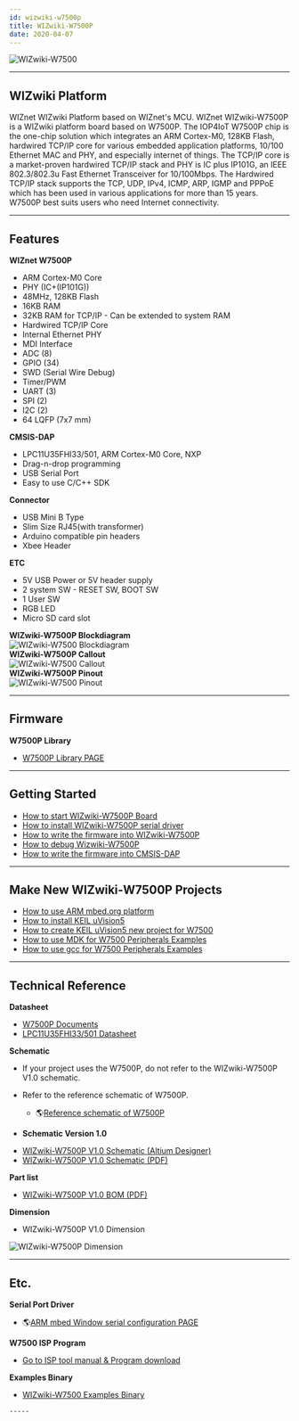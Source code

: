 ```yaml
---
id: wizwiki-w7500p
title: WIZwiki-W7500P
date: 2020-04-07
---
```


![WIZwiki-W7500](/img/products/w7500p/overview/wizwiki-w7500p.png)

-----


## WIZwiki Platform

WIZnet WIZwiki Platform based on WIZnet's MCU. WIZnet WIZwiki-W7500P is
a WIZwiki platform board based on W7500P. The IOP4IoT W7500P chip is the
one-chip solution which integrates an ARM Cortex-M0, 128KB Flash,
hardwired TCP/IP core for various embedded application platforms, 10/100
Ethernet MAC and PHY, and especially internet of things. The TCP/IP core
is a market-proven hardwired TCP/IP stack and PHY is IC plus IP101G, an
IEEE 802.3/802.3u Fast Ethernet Transceiver for 10/100Mbps. The
Hardwired TCP/IP stack supports the TCP, UDP, IPv4, ICMP, ARP, IGMP and
PPPoE which has been used in various applications for more than 15
years. W7500P best suits users who need Internet connectivity.

-----


## Features

**WIZnet W7500P**

   * ARM Cortex-M0 Core
   * PHY (IC+(IP101G))
   * 48MHz, 128KB Flash
   * 16KB RAM
   * 32KB RAM for TCP/IP - Can be extended to system RAM
   * Hardwired TCP/IP Core
   * Internal Ethernet PHY
   * MDI Interface
   * ADC (8)
   * GPIO (34)
   * SWD (Serial Wire Debug)
   * Timer/PWM 
   * UART (3)
   * SPI (2)
   * I2C (2)
   * 64 LQFP (7x7 mm)

**CMSIS-DAP**

 
  * LPC11U35FHI33/501, ARM Cortex-M0 Core, NXP
  * Drag-n-drop programming
  * USB Serial Port
  * Easy to use C/C++ SDK


**Connector**

  * USB Mini B Type
  * Slim Size RJ45(with transformer)
  * Arduino compatible pin headers
  * Xbee Header

**ETC**

   * 5V USB Power or 5V header supply
   * 2 system SW - RESET SW, BOOT SW
   * 1 User SW
   * RGB LED
   * Micro SD card slot

**WIZwiki-W7500P Blockdiagram**  
![WIZwiki-W7500 Blockdiagram](/img/products/w7500p/overview/wizwiki-w7500p_blockdiagram.png)  
**WIZwiki-W7500P Callout**  
![WIZwiki-W7500 Callout](/img/products/w7500p/overview/wizwiki-w7500p_callout.png)  
**WIZwiki-W7500P Pinout**  
![WIZwiki-W7500 Pinout](/img/products/w7500p/overview/wizwiki_w7500p_pinout_mbed_150907.png)  

-----


## Firmware

**W7500P Library**

   * [W7500P Library PAGE](./../iMCU/W7500P/Libraries-Examples.md)

-----


## Getting Started

   * [How to start WIZwiki-W7500P Board](./Getting-Started/How_to_start_WIZwiki_W7500_Board.md)
   * [How to install WIZwiki-W7500P serial driver](./Getting-Started/How_to_install_WIZwiki_W7500_serial_driver.md)
   * [How to write the firmware into WIZwiki-W7500P](./Getting-Started/How_to_write_the_firmware_into_WIZwiki_W7500.md)
   * [How to debug Wizwiki-W7500P](./Getting-Started/How_to_debug_Wizwiki_W7500.md)
   * [How to write the firmware into CMSIS-DAP](./Getting-Started/How_to_write_the_firmware_into_CMSIS_DAP.md)

-----

## Make New WIZwiki-W7500P Projects

   * [How to use ARM mbed.org platform](./WIZwiki-W7500-Mbed-Starter-Kit/Tutorial-Eng.md)
   * [How to install KEIL uVision5](./../iMCU/W7500/documents/appnote/How_to_install_KEIL.md)
   * [How to create KEIL uVision5 new project for W7500](./../iMCU/W7500/documents/appnote/How_to_make_KEIL_new_project_for_W7500.md)
   * [How to use MDK for W7500 Peripherals Examples](./../iMCU/W7500/documents/appnote/How-to-use-MDK-for-W7500-Peripherals-Examples.md)
   * [How to use gcc for W7500 Peripherals Examples](./../iMCU/W7500/documents/appnote/How_to_use_GCC_for_W7500_Peripherals_Examples.md)

-----

## Technical Reference

**Datasheet**

   * [W7500P Documents](./../iMCU/W7500/Documents.md)
   * <a href="/img/products/w7500p/overview/LPC11U3X.pdf" target="_blank">LPC11U35FHI33/501 Datasheet</a>

**Schematic**

  - If your project uses the W7500P, do not refer to the WIZwiki-W7500P
    V1.0 schematic.
  - Refer to the reference schematic of W7500P.
      - 🌎[Reference schematic of W7500P](https://github.com/Wiznet/Hardware-Files-of-WIZnet/tree/master/01_iMCU/W7500P/Reference%20Schematic)



  - **Schematic Version 1.0**

   * <a href="/img/products/wizwiki_w7500p/wizwiki-w7500p_sch_v1.0.zip" target="_blank">WIZwiki-W7500P V1.0 Schematic (Altium Designer)</a>
   * <a href="/img/products/w7500p/overview/wizwiki-w7500p_sch_v1.0.pdf" target="_blank">WIZwiki-W7500P V1.0 Schematic (PDF)</a>

**Part list**

   * <a href="/img/products/w7500p/overview/wizwiki_w7500p_bom_v1.0_150909.pdf" target="_blank">WIZwiki-W7500P V1.0 BOM (PDF)</a>

**Dimension**

   * WIZwiki-W7500P V1.0 Dimension

![WIZwiki-W7500P Dimension](/img/products/w7500p/overview/wizwiki-w7500_dimension.png)

-----

## Etc.

**Serial Port Driver**

   * 🌎[ARM mbed Window serial configuration PAGE ](http://developer.mbed.org/handbook/Windows-serial-configuration)

**W7500 ISP Program**

   * [Go to ISP tool manual & Program download](./../iMCU/W7500/documents/appnote/How-to-use-ISP-tool.md)

 **Examples Binary**

   * [WIZwiki-W7500 Examples Binary](./Getting-Started/How_to_write_the_firmware_into_WIZwiki_W7500.md#examples-binary)
   
    -----
